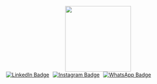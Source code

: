 <div id="header" align="center">
  <img src="https://i.giphy.com/media/v1.Y2lkPTc5MGI3NjExcXphMG04NHJsYzdxYm9qN3E0ZGpobTNrYWxjbm1rdHJpMnI3dXU4NiZlcD12MV9pbnRlcm5hbF9naWZfYnlfaWQmY3Q9Zw/RbtJJPft2P7rcpbBdb/giphy.gif" width="180"/>
  <div id="badges" style="display:flex; gap:10px;">
  <a href="https://www.linkedin.com/in/mohtashimkhan17/">
    <img src="https://img.shields.io/badge/LinkedIn-blue?style=for-the-badge&logo=linkedin&logoColor=white" alt="LinkedIn Badge"/>
  </a>
  <a href="https://www.instagram.com/_.its_me_mariooo._/">
    <img src="https://img.shields.io/badge/Instagram-red?style=for-the-badge&logo=instagram&logoColor=white" alt="Instagram Badge"/>
  </a>
  <a href="https://api.whatsapp.com/send/?phone=%2B92282359199&text&type=phone_number&app_absent=0">
    <img src="https://img.shields.io/badge/WhatsApp-lime?style=for-the-badge&logo=whatsapp&logoColor=white" alt="WhatsApp Badge"/>
  </a>
</div>
  <img src="https://komarev.com/ghpvc/?username=Kunzete&style=flat-square&color=blue" alt=""/>
</div>
